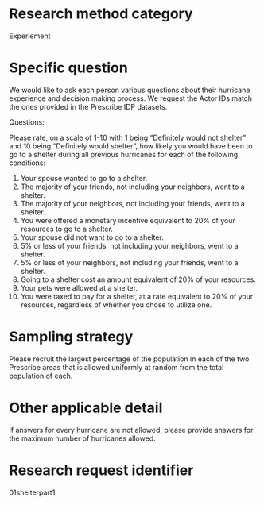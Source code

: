 ﻿# Research method category #


Experiement


# Specific question #


We would like to ask each person various questions about their hurricane experience and decision making process. We request the Actor IDs match the ones provided in the Prescribe IDP datasets.


Questions:


Please rate, on a scale of 1-10 with 1 being “Definitely would not shelter” and 10 being “Definitely would shelter”, how likely you would have been to go to a shelter during all previous hurricanes for each of the following conditions: 


1. Your spouse wanted to go to a shelter.
2. The majority of your friends, not including your neighbors, went to a shelter.
3. The majority of your neighbors, not including your friends, went to a shelter.
4. You were offered a monetary incentive equivalent to 20% of your resources to go to a shelter.
5. Your spouse did not want to go to a shelter.
6. 5% or less of your friends, not including your neighbors, went to a shelter.
7. 5% or less of your neighbors, not including your friends, went to a shelter.
8. Going to a shelter cost an amount equivalent of 20% of your resources.
9. Your pets were allowed at a shelter.
10. You were taxed to pay for a shelter, at a rate equivalent to 20% of your resources, regardless of whether you chose to utilize one.


# Sampling strategy #


Please recruit the largest percentage of the population in each of the two Prescribe areas that is allowed uniformly at random from the total population of each.


# Other applicable detail #


If answers for every hurricane are not allowed, please provide answers for the maximum number of hurricanes allowed.


# Research request identifier #


01shelterpart1
